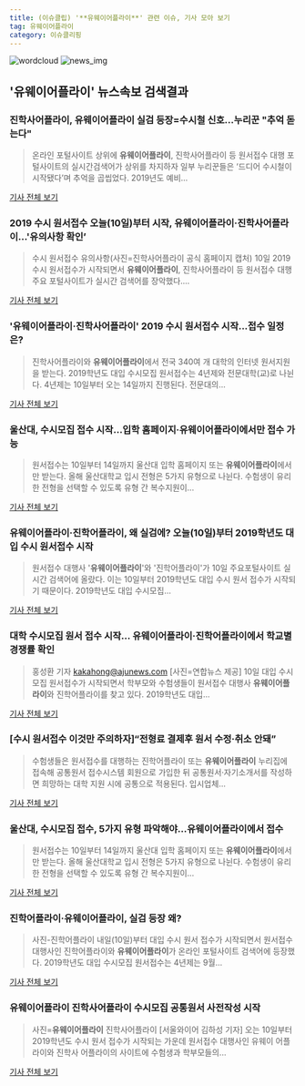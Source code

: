 ```yaml
---
title: (이슈클립) '**유웨이어플라이**' 관련 이슈, 기사 모아 보기
tag: 유웨이어플라이
category: 이슈클리핑
---
```

![wordcloud](https://s3.ap-northeast-2.amazonaws.com/lyrics101-wordcloud/2018-09-11-1536608775.png)
![news_img](https://user-images.githubusercontent.com/42597476/44507050-1206f400-a6e4-11e8-8d98-7ffbfebb353f.png)
## **'**유웨이어플라이**'** 뉴스속보 검색결과
### 진학사어플라이, **유웨이어플라이** 실검 등장=수시철 신호...누리꾼 "추억 돋는다"

>온라인 포털사이트 상위에 **유웨이어플라이**, 진학사어플라이 등 원서접수 대행 포털사이트의 실시간검색어가 상위를 차지하자 일부 누리꾼들은 ‘드디어 수시철이 시작됐다’며 추억을 곱씹었다. 2019년도 예비...

<a href="http://www.kookje.co.kr/news2011/asp/newsbody.asp?code=0300&key=20180911.99099004119" target="_blank">기사 전체 보기</a>

### 2019 수시 원서접수 오늘(10일)부터 시작, **유웨이어플라이**·진학사어플라이...'유의사항 확인’

>수시 원서접수 유의사항(사진=진학사어플라이 공식 홈페이지 캡처) 10일 2019 수시 원서접수가 시작되면서 **유웨이어플라이**, 진학사어플라이 등 원서접수 대행 주요 포털사이트가 실시간 검색어를 장악했다....

<a href="http://news.hankyung.com/article/201809100017I" target="_blank">기사 전체 보기</a>

### '**유웨이어플라이**·진학사어플라이' 2019 수시 원서접수 시작...접수 일정은?

>진학사어플라이와 **유웨이어플라이**에서 전국 340여 개 대학의 인터넷 원서지원을 받는다. 2019학년도 대입 수시모집 원서접수는 4년제와 전문대학(교)로 나뉜다. 4년제는 10일부터 오는 14일까지 진행된다. 전문대의...

<a href="http://www.anewsa.com/detail.php?number=1370619&thread=09r02" target="_blank">기사 전체 보기</a>

### 울산대, 수시모집 접수 시작…입학 홈페이지·**유웨이어플라이**에서만 접수 가능

>원서접수는 10일부터 14일까지 울산대 입학 홈페이지 또는 **유웨이어플라이**에서만 받는다.   올해 울산대학교 입시 전형은 5가지 유형으로 나뉜다. 수험생이 유리한 전형을 선택할 수 있도록 유형 간 복수지원이...

<a href="http://www.topstarnews.net/news/articleView.html?idxno=479574" target="_blank">기사 전체 보기</a>

### **유웨이어플라이**·진학어플라이, 왜 실검에? 오늘(10일)부터 2019학년도 대입 수시 원서접수 시작

> 원서접수 대행사 '**유웨이어플라이**'와 '진학어플라이'가 10일 주요포털사이트 실시간 검색어에 올랐다.   이는 10일부터 2019학년도 대입 수시 원서 접수가 시작되기 때문이다.   2019학년도 대입 수시모집...

<a href="http://www.kyeongin.com/main/view.php?key=20180910000127211" target="_blank">기사 전체 보기</a>

### 대학 수시모집 원서 접수 시작… **유웨이어플라이**·진학어플라이에서 학교별 경쟁률 확인

>홍성환 기자 kakahong@ajunews.com <yonhap photo-1455="">[사진=연합뉴스 제공] 10일 대입 수시모집 원서접수가 시작되면서 학부모와 수험생들이 원서접수 대행사 **유웨이어플라이**와 진학어플라이를 찾고 있다. 2019학년도 대입...

<a href="http://www.ajunews.com/view/20180910090923244" target="_blank">기사 전체 보기</a>

### [수시 원서접수 이것만 주의하자]“전형료 결제후 원서 수정·취소 안돼”

>수험생들은 원서접수를 대행하는 진학어플라이 또는 **유웨이어플라이** 누리집에 접속해 공통원서 접수시스템 회원으로 가입한 뒤 공통원서·자기소개서를 작성하면 희망하는 대학 지원 시에 공통으로 적용된다. 입시업체...

<a href="http://www.kwnews.co.kr/view.asp?aid=218091000065&s=501" target="_blank">기사 전체 보기</a>

### 울산대, 수시모집 접수, 5가지 유형 파악해야…**유웨이어플라이**에서 접수

>원서접수는 10일부터 14일까지 울산대 입학 홈페이지 또는 **유웨이어플라이**에서만 받는다. 올해 울산대학교 입시 전형은 5가지 유형으로 나뉜다. 수험생이 유리한 전형을 선택할 수 있도록 유형 간 복수지원이...

<a href="http://www.econonews.co.kr/news/articleView.html?idxno=35715" target="_blank">기사 전체 보기</a>

### 진학어플라이·**유웨이어플라이**, 실검 등장 왜?

>사진-진학어플라이 내일(10일)부터 대입 수시 원서 접수가 시작되면서 원서접수 대행사인 진학어플라이와 **유웨이어플라이**가 온라인 포털사이트 검색어에 등장했다. 2019학년도 대입 수시모집 원서접수는 4년제는 9월...

<a href="http://news20.busan.com/controller/newsController.jsp?newsId=20180909000136" target="_blank">기사 전체 보기</a>

### **유웨이어플라이** 진학사어플라이 수시모집 공통원서 사전작성 시작

>사진=**유웨이어플라이** 진학사어플라이 [서울와이어 김하성 기자] 오는 10일부터 2019학년도 수시 원서 접수가 시작되는 가운데 원서접수 대행사인 유웨이 어플라이와 진학사 어플라이의 사이트에 수험생과 학부모들의...

<a href="http://www.seoulwire.com/news/articleView.html?idxno=25491" target="_blank">기사 전체 보기</a>


